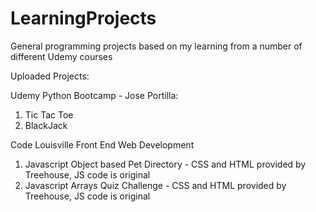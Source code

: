 # LearningProjects
General programming projects based on my learning from a number of different Udemy courses

Uploaded Projects:

Udemy Python Bootcamp - Jose Portilla:
1. Tic Tac Toe
2. BlackJack

Code Louisville Front End Web Development
1. Javascript Object based Pet Directory - CSS and HTML provided by Treehouse, JS code is original
2. Javascript Arrays Quiz Challenge - CSS and HTML provided by Treehouse, JS code is original
